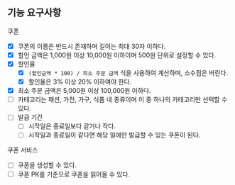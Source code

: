 ## 기능 요구사항

쿠폰
- [x] 쿠폰의 이름은 반드시 존재하며 길이는 최대 30자 이하다.
- [x] 할인 금액은 1,000원 이상 10,000원 이하이며 500원 단위로 설정할 수 있다.
- [x] 할인율
    - [x] `(할인금액 * 100) / 최소 주문 금액` 식을 사용하여 계산하며, 소수점은 버린다.
    - [x] 할인율은 3% 이상 20% 이하여야 한다.
- [x] 최소 주문 금액은 5,000원 이상 100,000원 이하다.
- [ ] 카테고리는 패션, 가전, 가구, 식품 네 종류이며 이 중 하나의 카테고리만 선택할 수 있다.
- [ ] 발급 기간
    - [ ] 시작일은 종료일보다 같거나 작다.
    - [ ] 시작일과 종료일이 같다면 해당 일에만 발급할 수 있는 쿠폰이 된다.

쿠폰 서비스
- [ ] 쿠폰을 생성할 수 있다.
- [ ] 쿠폰 PK를 기준으로 쿠폰을 읽어올 수 있다.
